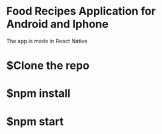 # Food Recipes Application for Android and Iphone

The app is made in React Native

# $Clone the repo

# $npm install

# $npm start
